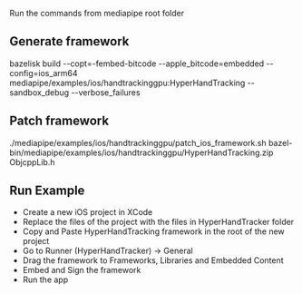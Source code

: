 Run the commands from mediapipe root folder

## Generate framework

bazelisk build --copt=-fembed-bitcode --apple_bitcode=embedded --config=ios_arm64 mediapipe/examples/ios/handtrackinggpu:HyperHandTracking --sandbox_debug --verbose_failures

## Patch framework

./mediapipe/examples/ios/handtrackinggpu/patch_ios_framework.sh bazel-bin/mediapipe/examples/ios/handtrackinggpu/HyperHandTracking.zip ObjcppLib.h   

## Run Example

- Create a new iOS project in XCode
- Replace the files of the project with the files in HyperHandTracker folder
- Copy and Paste HyperHandTracking framework in the root of the new project
- Go to Runner (HyperHandTracker) -> General
- Drag the framework to Frameworks, Libraries and Embedded Content
- Embed and Sign the framework 
- Run the app

